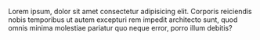 Lorem ipsum, dolor sit amet consectetur adipisicing elit. Corporis reiciendis nobis temporibus ut autem excepturi rem impedit architecto sunt, quod omnis minima molestiae pariatur quo neque error, porro illum debitis?